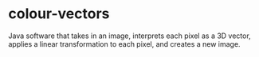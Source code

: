 # colour-vectors
Java software that takes in an image, interprets each pixel as a 3D vector, applies a linear transformation to each pixel, and creates a new image.
